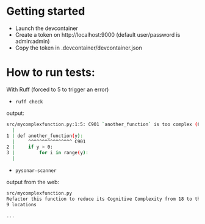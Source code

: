 # Getting started

- Launch the devcontainer
- Create a token on http://localhost:9000 (default user/password is admin:admin)
- Copy the token in .devcontainer/devcontainer.json


# How to run tests:

With Ruff (forced to 5 to trigger an error)

- `ruff check`

output:

```sh
src/mycomplexfunction.py:1:5: C901 `another_function` is too complex (6 > 5)
  |
1 | def another_function(y):
  |     ^^^^^^^^^^^^^^^^ C901
2 |     if y > 0:
3 |         for i in range(y):
  |
```

- `pysonar-scanner`

output from the web:

```sh
src/mycomplexfunction.py
Refactor this function to reduce its Cognitive Complexity from 18 to the 15 allowed.
9 locations

...
```